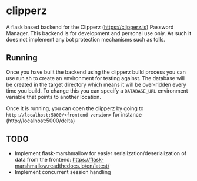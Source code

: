 clipperz
========

A flask based backend for the Clipperz (https://clipperz.is) Password Manager. This backend is for development and personal use only. As such it does not implement any bot protection mechanisms such as tolls.

Running
-------

Once you have built the backend using the clipperz build process you can use run.sh to create an environment for testing against. The database will be created in the target directory which means it will be over-ridden every time you build. To change this you can specify a `DATABASE_URL` environment variable that points to another location.

Once it is running, you can open the clipperz by going to `http://localhost:5000/<frontend version>` for instance (http://localhost:5000/delta)

TODO
----

- Implement flask-marshmallow for easier serialization/deserialization of data from the frontend: <https://flask-marshmallow.readthedocs.io/en/latest/>
- Implement concurrent session handling
